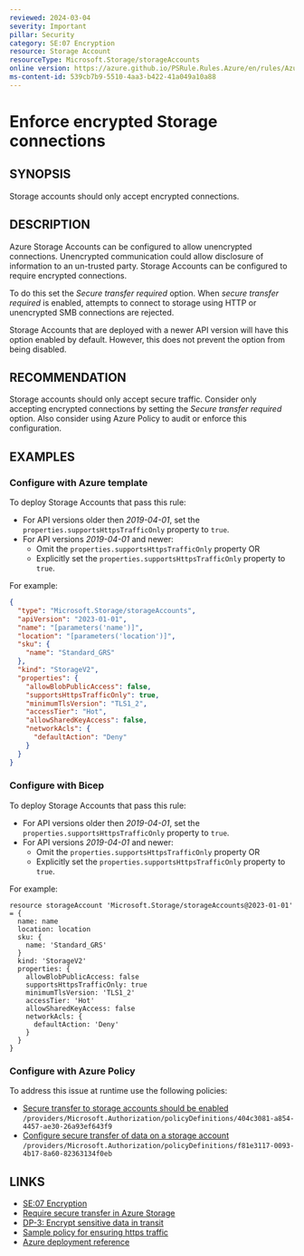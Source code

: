 ```yaml
---
reviewed: 2024-03-04
severity: Important
pillar: Security
category: SE:07 Encryption
resource: Storage Account
resourceType: Microsoft.Storage/storageAccounts
online version: https://azure.github.io/PSRule.Rules.Azure/en/rules/Azure.Storage.SecureTransfer/
ms-content-id: 539cb7b9-5510-4aa3-b422-41a049a10a88
---
```


# Enforce encrypted Storage connections

## SYNOPSIS

Storage accounts should only accept encrypted connections.

## DESCRIPTION

Azure Storage Accounts can be configured to allow unencrypted connections.
Unencrypted communication could allow disclosure of information to an un-trusted party.
Storage Accounts can be configured to require encrypted connections.

To do this set the _Secure transfer required_ option.
When _secure transfer required_ is enabled,
attempts to connect to storage using HTTP or unencrypted SMB connections are rejected.

Storage Accounts that are deployed with a newer API version will have this option enabled by default.
However, this does not prevent the option from being disabled.

## RECOMMENDATION

Storage accounts should only accept secure traffic.
Consider only accepting encrypted connections by setting the _Secure transfer required_ option.
Also consider using Azure Policy to audit or enforce this configuration.

## EXAMPLES

### Configure with Azure template

To deploy Storage Accounts that pass this rule:

- For API versions older then _2019-04-01_, set the `properties.supportsHttpsTrafficOnly` property to `true`.
- For API versions _2019-04-01_ and newer:
  - Omit the `properties.supportsHttpsTrafficOnly` property OR
  - Explicitly set the `properties.supportsHttpsTrafficOnly` property to `true`.

For example:

```json
{
  "type": "Microsoft.Storage/storageAccounts",
  "apiVersion": "2023-01-01",
  "name": "[parameters('name')]",
  "location": "[parameters('location')]",
  "sku": {
    "name": "Standard_GRS"
  },
  "kind": "StorageV2",
  "properties": {
    "allowBlobPublicAccess": false,
    "supportsHttpsTrafficOnly": true,
    "minimumTlsVersion": "TLS1_2",
    "accessTier": "Hot",
    "allowSharedKeyAccess": false,
    "networkAcls": {
      "defaultAction": "Deny"
    }
  }
}
```

### Configure with Bicep

To deploy Storage Accounts that pass this rule:

- For API versions older then _2019-04-01_, set the `properties.supportsHttpsTrafficOnly` property to `true`.
- For API versions _2019-04-01_ and newer:
  - Omit the `properties.supportsHttpsTrafficOnly` property OR
  - Explicitly set the `properties.supportsHttpsTrafficOnly` property to `true`.

For example:

```bicep
resource storageAccount 'Microsoft.Storage/storageAccounts@2023-01-01' = {
  name: name
  location: location
  sku: {
    name: 'Standard_GRS'
  }
  kind: 'StorageV2'
  properties: {
    allowBlobPublicAccess: false
    supportsHttpsTrafficOnly: true
    minimumTlsVersion: 'TLS1_2'
    accessTier: 'Hot'
    allowSharedKeyAccess: false
    networkAcls: {
      defaultAction: 'Deny'
    }
  }
}
```

<!-- external:avm avm/res/storage/storage-account supportsHttpsTrafficOnly -->

### Configure with Azure Policy

To address this issue at runtime use the following policies:

- [Secure transfer to storage accounts should be enabled](https://github.com/Azure/azure-policy/blob/master/built-in-policies/policyDefinitions/Storage/Storage_AuditForHTTPSEnabled_Audit.json)
  `/providers/Microsoft.Authorization/policyDefinitions/404c3081-a854-4457-ae30-26a93ef643f9`
- [Configure secure transfer of data on a storage account](https://github.com/Azure/azure-policy/blob/master/built-in-policies/policyDefinitions/Storage/StorageAccountSecureTransfer_Modify.json)
  `/providers/Microsoft.Authorization/policyDefinitions/f81e3117-0093-4b17-8a60-82363134f0eb`

## LINKS

- [SE:07 Encryption](https://learn.microsoft.com/azure/well-architected/security/encryption#data-in-transit)
- [Require secure transfer in Azure Storage](https://learn.microsoft.com/azure/storage/common/storage-require-secure-transfer)
- [DP-3: Encrypt sensitive data in transit](https://learn.microsoft.com/security/benchmark/azure/baselines/storage-security-baseline#dp-3-encrypt-sensitive-data-in-transit)
- [Sample policy for ensuring https traffic](https://learn.microsoft.com/azure/governance/policy/samples/built-in-policies#storage)
- [Azure deployment reference](https://learn.microsoft.com/azure/templates/microsoft.storage/storageaccounts)
